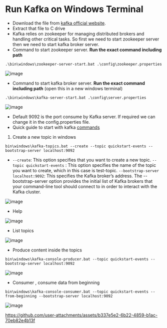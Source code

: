 # Run Kafka on Windows Terminal

- Download the file from [kafka official website](https://kafka.apache.org/downloads).
- Extract that file to C drive
- Kafka relies on zookeeper for managing distributed brokers and handling other critical tasks. So first we need to start zookeeper server then we need to start kafka broker server.
- Command to start zookeeper server. **Run the exact command including path** 

```windows
.\bin\windows\zookeeper-server-start.bat .\config\zookeeper.properties
```
![image](https://github.com/user-attachments/assets/8a917e4d-ae03-4993-aca5-b466aafc2349)


- Command to start kafka broker server. **Run the exact command including path** (open this in a new windows terminal)
  
```windows
.\bin\windows\kafka-server-start.bat .\config\server.properties
```

![image](https://github.com/user-attachments/assets/542f676d-220c-4833-a117-f63ec89a6733)


- Default 9092 is the port consume by Kafka server. If required we can change it in the config.properties file.
- Quick guide to start with kafka [commands](https://kafka.apache.org/quickstart)

1. Create a new topic in windows

```windows
bin\windows\kafka-topics.bat --create --topic quickstart-events --bootstrap-server localhost:9092
```

- `--create`: This option specifies that you want to create a new topic. `--topic quickstart-events` : This option specifies the name of the topic you want to create, which in this case is test-topic. `--bootstrap-server localhost:9092`: This specifies the Kafka broker’s address. The --bootstrap-server option provides the initial list of Kafka brokers that your command-line tool should connect to in order to interact with the Kafka cluster.

![image](https://github.com/user-attachments/assets/538ef68a-4b83-4458-b7a1-29f1a70817a4)

- Help

![image](https://github.com/user-attachments/assets/45fd4bd8-8e72-49f6-86f2-9e8c0b9dc85d)

- List topics

![image](https://github.com/user-attachments/assets/5a7ad6ba-f7f4-4f5b-ab0d-f50f3eec1404)

- Produce content inside the topics

```windows
bin\windows\kafka-console-producer.bat --topic quickstart-events --bootstrap-server localhost:9092
```

![image](https://github.com/user-attachments/assets/d171e516-bdb5-4955-82b4-bc640fd80d8d)

- Consumer , consume data from beginning

```windows
bin\windows\kafka-console-consumer.bat --topic quickstart-events --from-beginning --bootstrap-server localhost:9092
```

![image](https://github.com/user-attachments/assets/eab4f8ed-1514-490b-83dd-a0eea74f9028)



https://github.com/user-attachments/assets/b337e5e2-6b22-4859-b1ac-70eb82e4b13f



